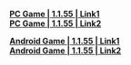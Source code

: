 **[PC Game | 1.1.55 | Link1](https://autopatchcn.bhsr.com/client/beta/20230629152031_5RgttQ1mTRHlopFV/StarRail_1.1.55.zip)**   
**[PC Game | 1.1.55 | Link2](https://bhrpg-prod.oss-accelerate.aliyuncs.com/client/beta/20230629152031_5RgttQ1mTRHlopFV/StarRail_1.1.55.zip)**

**[Android Game | 1.1.55 | Link1](https://autopatchcn.bhsr.com/client/beta/20230629152031_5RgttQ1mTRHlopFV/StarRail_1.1.55.apk)**   
**[Android Game | 1.1.55 | Link2](https://bhrpg-prod.oss-accelerate.aliyuncs.com/client/beta/20230629152031_5RgttQ1mTRHlopFV/StarRail_1.1.55.apk)**
